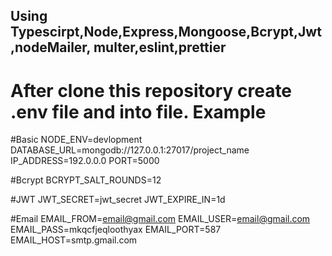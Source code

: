 ## Using Typescirpt,Node,Express,Mongoose,Bcrypt,Jwt,nodeMailer, multer,eslint,prettier

# After clone this repository create .env file and into file. Example

#Basic
NODE_ENV=devlopment
DATABASE_URL=mongodb://127.0.0.1:27017/project_name
IP_ADDRESS=192.0.0.0
PORT=5000

#Bcrypt
BCRYPT_SALT_ROUNDS=12

#JWT
JWT_SECRET=jwt_secret
JWT_EXPIRE_IN=1d

#Email
EMAIL_FROM=email@gmail.com
EMAIL_USER=email@gmail.com
EMAIL_PASS=mkqcfjeqloothyax
EMAIL_PORT=587
EMAIL_HOST=smtp.gmail.com
